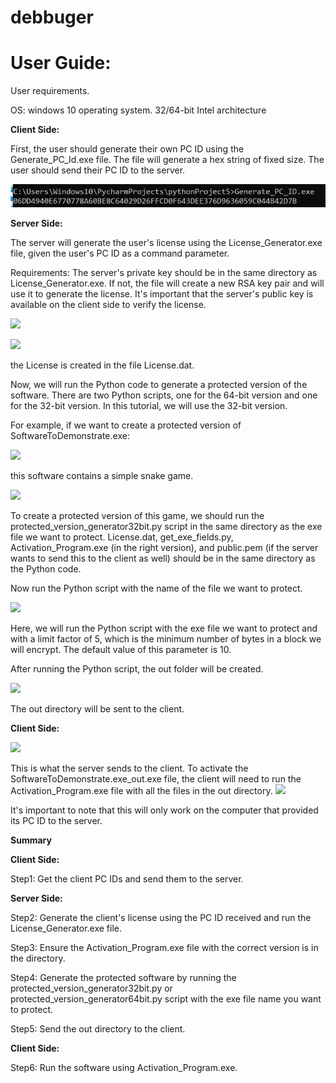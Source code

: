 # debbuger


# <a name="_toc173014000"></a>User Guide:

User requirements.

OS: windows 10 operating system. 32/64-bit Intel architecture 

**Client Side:**

First, the user should generate their own PC ID using the Generate\_PC\_Id.exe file. The file will generate a hex string of fixed size. The user should send their PC ID to the server.

![](user%20guide/Aspose.Words.f3a901f7-90fb-4b79-adad-4d45856fd7e6.004.jpeg)


**Server Side:**

The server will generate the user's license using the License\_Generator.exe file, given the user's PC ID as a command parameter.

Requirements: The server's private key should be in the same directory as License\_Generator.exe. If not, the file will create a new RSA key pair and will use it to generate the license. It's important that the server's public key is available on the client side to verify the license.	

![](user%20guideAspose.Words.f3a901f7-90fb-4b79-adad-4d45856fd7e6.005.jpeg)

![](Aspose.Words.f3a901f7-90fb-4b79-adad-4d45856fd7e6.006.png)


the License is created in the file License.dat.

Now, we will run the Python code to generate a protected version of the software. There are two Python scripts, one for the 64-bit version and one for the 32-bit version. In this tutorial, we will use the 32-bit version. 

For example, if we want to create a protected version of SoftwareToDemonstrate.exe:

![](user%20guideAspose.Words.f3a901f7-90fb-4b79-adad-4d45856fd7e6.007.png)

this software contains a simple snake game. 

![](user%20guideAspose.Words.f3a901f7-90fb-4b79-adad-4d45856fd7e6.008.png)

To create a protected version of this game, we should run the protected\_version\_generator32bit.py script in the same directory as the exe file we want to protect. License.dat, get\_exe\_fields.py, Activation\_Program.exe (in the right version), and public.pem (if the server wants to send this to the client as well) should be in the same directory as the Python code. 

Now run the Python script with the name of the file we want to protect. 

![](user%20guideAspose.Words.f3a901f7-90fb-4b79-adad-4d45856fd7e6.009.png)

Here, we will run the Python script with the exe file we want to protect and with a limit factor of 5, which is the minimum number of bytes in a block we will encrypt. The default value of this parameter is 10.

After running the Python script, the out folder will be created. 

![](user%20guideAspose.Words.f3a901f7-90fb-4b79-adad-4d45856fd7e6.010.png)

The out directory will be sent to the client. 

**Client Side:**

![](user%20guideAspose.Words.f3a901f7-90fb-4b79-adad-4d45856fd7e6.011.png)

This is what the server sends to the client. To activate the SoftwareToDemonstrate.exe\_out.exe file, the client will need to run the Activation\_Program.exe file with all the files in the out directory. ![](user%20guideAspose.Words.f3a901f7-90fb-4b79-adad-4d45856fd7e6.012.png)

It's important to note that this will only work on the computer that provided its PC ID to the server. 


**Summary**

**Client Side:**

Step1: Get the client PC IDs and send them to the server.

**Server Side:**

Step2: Generate the client's license using the PC ID received and run the License\_Generator.exe file.

Step3: Ensure the Activation\_Program.exe file with the correct version is in the directory.

Step4: Generate the protected software by running the protected\_version\_generator32bit.py or protected\_version\_generator64bit.py script with the exe file name you want to protect.

Step5: Send the out directory to the client.

**Client Side:**

Step6: Run the software using Activation\_Program.exe.



